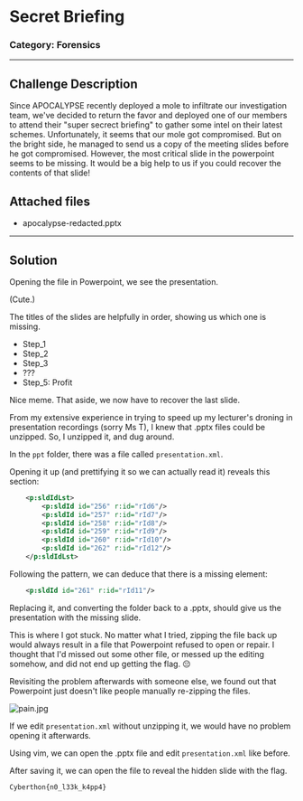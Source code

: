 # Secret Briefing
### Category: Forensics
---
## Challenge Description
Since APOCALYPSE recently deployed a mole to infiltrate our investigation team, we've decided to return the favor and deployed one of our members to attend their "super secrect briefing" to gather some intel on their latest schemes. Unfortunately, it seems that our mole got compromised. But on the bright side, he managed to send us a copy of the meeting slides before he got compromised. However, the most critical slide in the powerpoint seems to be missing. It would be a big help to us if you could recover the contents of that slide!
## Attached files
* apocalypse-redacted.pptx

---
## Solution
Opening the file in Powerpoint, we see the presentation.

(Cute.)

The titles of the slides are helpfully in order, showing us which one is missing.
* Step_1
* Step_2
* Step_3
* ???
* Step_5: Profit

Nice meme. That aside, we now have to recover the last slide.

From my extensive experience in trying to speed up my lecturer's droning in presentation recordings (sorry Ms T), I knew that .pptx files could be unzipped. So, I unzipped it, and dug around.

In the `ppt` folder, there was a file called `presentation.xml`.

Opening it up (and prettifying it so we can actually read it) reveals this section:
```xml
    <p:sldIdLst>
        <p:sldId id="256" r:id="rId6"/>
        <p:sldId id="257" r:id="rId7"/>
        <p:sldId id="258" r:id="rId8"/>
        <p:sldId id="259" r:id="rId9"/>
        <p:sldId id="260" r:id="rId10"/>
        <p:sldId id="262" r:id="rId12"/>
    </p:sldIdLst>
```
Following the pattern, we can deduce that there is a missing element:
```xml
    <p:sldId id="261" r:id="rId11"/>
```
Replacing it, and converting the folder back to a .pptx, should give us the presentation with the missing slide.

This is where I got stuck. No matter what I tried, zipping the file back up would always result in a file that Powerpoint refused to open or repair. I thought that I'd missed out some other file, or messed up the editing somehow, and did not end up getting the flag. 😔

Revisiting the problem afterwards with someone else, we found out that Powerpoint just doesn't like people manually re-zipping the files. 

![pain.jpg](https://media.metrolatam.com/2019/10/16/18ps27-638137169a2d73f9f63481c115a7f092.jpg)



If we edit `presentation.xml` without unzipping it, we would have no problem opening it afterwards.

Using vim, we can open the .pptx file and edit `presentation.xml` like before.

After saving it, we can open the file to reveal the hidden slide with the flag.


```Cyberthon{n0_l33k_k4pp4}```